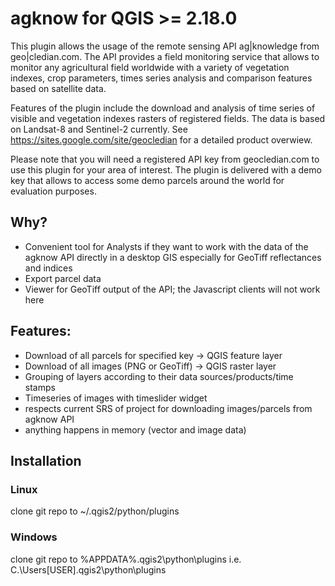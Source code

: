 # agknow for QGIS >= 2.18.0 
This plugin allows the usage of the remote sensing API ag|knowledge from geo|cledian.com. 
The API provides a field monitoring service that allows to monitor any agricultural field worldwide 
with a variety of vegetation indexes, crop parameters, times series analysis and comparison features based on satellite data.
<p>
Features of the plugin include the download and analysis of time series of visible and vegetation indexes rasters of registered fields. The data is based on Landsat-8 and Sentinel-2 currently. 
See <a href="https://sites.google.com/site/geocledian">https://sites.google.com/site/geocledian</a> for a detailed product overwiew.
<p>
Please note that you will need a registered API key from geocledian.com to use this plugin for your area of interest. The plugin is delivered with a demo key that allows to access some demo parcels around the world for evaluation purposes.

## Why?
- Convenient tool for Analysts if they want to work with the data of the agknow API directly in a desktop GIS
  especially for GeoTiff reflectances and indices
- Export parcel data
- Viewer for GeoTiff output of the API; the Javascript clients will not work here 

## Features:

- Download of all parcels for specified key -> QGIS feature layer
- Download of all images (PNG or GeoTiff) -> QGIS raster layer
- Grouping of layers according to their data sources/products/time stamps
- Timeseries of images with timeslider widget
- respects current SRS of project for downloading images/parcels from agknow API
- anything happens in memory (vector and image data)

## Installation
### Linux
clone git repo to ~/.qgis2/python/plugins
### Windows
clone git repo to %APPDATA%\.qgis2\python\plugins i.e. C.\Users\[USER]\.qgis2\python\plugins



